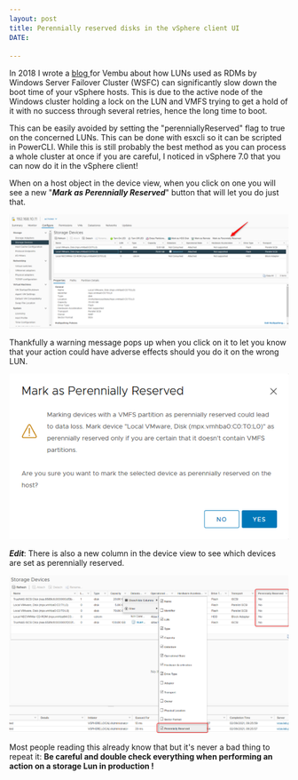 ```yaml
---
layout: post
title: Perennially reserved disks in the vSphere client UI
DATE: 

---
```

In 2018 I wrote a [blog ](https://www.vembu.com/blog/wsfc-clusters-and-how-to-fix-esxi-long-boot-times/)for Vembu about how LUNs used as RDMs by Windows Server Failover Cluster (WSFC) can significantly slow down the boot time of your vSphere hosts. This is due to the active node of the Windows cluster holding a lock on the LUN and VMFS trying to get a hold of it with no success through several retries, hence the long time to boot.

This can be easily avoided by setting the "perenniallyReserved" flag to true on the concerned LUNs. This can be done with esxcli so it can be scripted in PowerCLI. While this is still probably the best method as you can process a whole cluster at once if you are careful, I noticed in vSphere 7.0 that you can now do it in the vSphere client!

When on a host object in the device view, when you click on one you will see a new "**_Mark as Perennially Reserved_**" button that will let you do just that.

![](/img/perenially.png)

Thankfully a warning message pops up when you click on it to let you know that your action could have adverse effects should you do it on the wrong LUN.

![](/img/perenially2.png)

**_Edit_**: There is also a new column in the device view to see which devices are set as perennially reserved.

![](/img/peren1.png)

Most people reading this already know that but it's never a bad thing to repeat it: **Be careful and double check everything when performing an action on a storage Lun in production !**